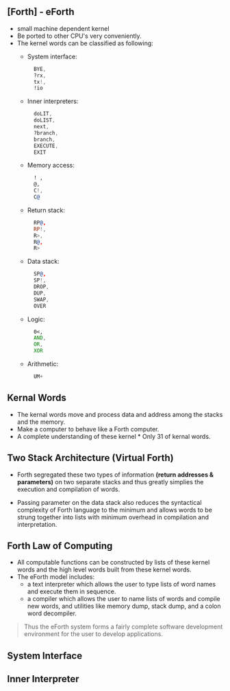 ## [Forth] - eForth

* small machine dependent kernel
* Be ported to other CPU's very conveniently.
* The kernel words can be classified as following:
  * System interface:
    ```asm
      BYE,
      ?rx,
      tx!,
      !io
    ```
  * Inner interpreters:
    ```asm
      doLIT,
      doLIST,
      next,
      ?branch,
      branch,
      EXECUTE,
      EXIT
    ```

  * Memory access:
    ```asm
      ! ,
      @,
      C!,
      C@
    ```

  * Return stack:
    ```asm
      RP@,
      RP!,
      R>,
      R@,
      R>
    ```

  * Data stack:
    ```asm
      SP@,
      SP!,
      DROP,
      DUP,
      SWAP,
      OVER
    ```
  * Logic:
    ```asm
      0<,
      AND,
      OR,
      XOR
    ```
  * Arithmetic:
    ```asm
      UM+
    ```

## Kernal Words
* The kernal words move and process data and address among the stacks and the memory.
* Make a computer to behave like a Forth computer.
* A complete understanding of these kernel * Only 31 of kernal words.

## Two Stack Architecture (Virtual Forth)
* Forth segregated these two types of information **(return addresses & parameters)** on two
separate stacks and thus greatly simplies the execution and compilation of words.

* Passing parameter on
the data stack also reduces the syntactical complexity of Forth language to the minimum and allows words
to be strung together into lists with minimum overhead in compilation and interpretation.

## Forth Law of Computing
* All computable functions can be constructed by lists of these kernel words and the high level
words built from these kernel words.
* The eForth model includes:
  * a text interpreter which allows the user to type lists of word names and execute them in sequence.
  * a compiler which allows the user to name lists of words and compile new words, and utilities like memory dump, stack dump, and a colon word decompiler.
> Thus the eForth system forms a fairly complete software development environment for the user to develop applications.


## System Interface


## Inner Interpreter